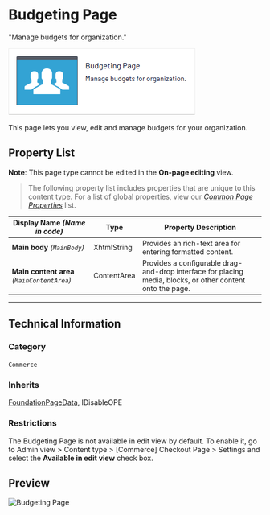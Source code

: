 # Budgeting Page
"Manage budgets for organization."

![Budgeting Page](Screenshots/Budgeting%20Page%20-%20icon.png)

This page lets you view, edit and manage budgets for your organization.


## Property List
**Note**: This page type cannot be edited in the **On-page editing** view. 
>The following property list includes properties that are unique to this content type. For a list of global properties, view our [*Common Page  Properties*](../../Common%20Page%20Properties.md) list.

Display Name *(Name in code)* | Type | Property Description
--------------|------|---------------
**Main body** *(`MainBody`)* | XhtmlString | Provides an rich-text area for entering formatted content.
**Main content area** *(`MainContentArea`)* | ContentArea | Provides a configurable drag-and-drop interface for placing media, blocks, or other content onto the page.


** **
<!--![Budgeting Page](Screenshots/Budgeting%20Page%20-%20Content%20tab.png)-->

## Technical Information

### Category
`Commerce`

### Inherits
[FoundationPageData](../../Foundation.Cms/Page%20Types/Foundation%20Page%20Data.md), IDisableOPE

### Restrictions
The Budgeting Page is not available in edit view by default. To enable it, go to Admin view > Content type > [Commerce] Checkout Page > Settings and select the **Available in edit view** check box.

## Preview
![Budgeting Page](Screenshots/Budgeting%20Page%20-%20OPE.png)
